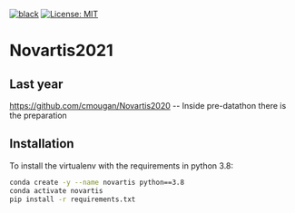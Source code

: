 [![black](https://img.shields.io/badge/code%20style-black-000000.svg?style=plastic)](https://github.com/psf/black)
[![License: MIT](https://img.shields.io/badge/License-MIT-blue.svg?color=g&style=plastic)](https://opensource.org/licenses/MIT)
# Novartis2021

## Last year 
https://github.com/cmougan/Novartis2020
-- Inside pre-datathon there is the preparation


## Installation

To install the virtualenv with the requirements in python 3.8:

```bash
conda create -y --name novartis python==3.8
conda activate novartis
pip install -r requirements.txt
```